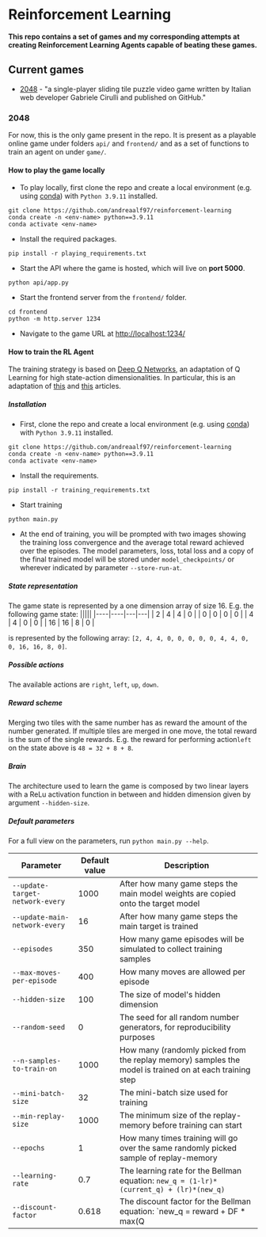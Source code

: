 # Reinforcement Learning

**This repo contains a set of games and my corresponding attempts at creating Reinforcement Learning Agents capable of beating these games.**

## Current games
* [2048](https://en.wikipedia.org/wiki/2048_(video_game)) - "a single-player sliding tile puzzle video game written by Italian web developer Gabriele Cirulli and published on GitHub."

### 2048

For now, this is the only game present in the repo. It is present as a playable online game under folders `api/` and `frontend/` and as a set of functions to train an agent on under `game/`.

#### How to play the game locally
- To play locally, first clone the repo and create a local environment (e.g. using [conda](https://docs.conda.io/en/latest/miniconda.html)) with `Python 3.9.11` installed.
```
git clone https://github.com/andreaalf97/reinforcement-learning
conda create -n <env-name> python==3.9.11
conda activate <env-name>
```
- Install the required packages.
```
pip install -r playing_requirements.txt
```
- Start the API where the game is hosted, which will live on **port 5000**.
```
python api/app.py
```
- Start the frontend server from the `frontend/` folder.
```
cd frontend
python -m http.server 1234
```
- Navigate to the game URL at [http://localhost:1234/](http://localhost:1234/)

#### How to train the RL Agent

The training strategy is based on [Deep Q Networks](https://en.wikipedia.org/wiki/Q-learning#Deep_Q-learning), an adaptation of Q Learning for high state-action dimensionalities.
In particular, this is an adaptation of [this](https://www.tensorflow.org/agents/tutorials/0_intro_rl) and [this](https://towardsdatascience.com/deep-q-learning-tutorial-mindqn-2a4c855abffc) articles.

##### Installation
- First, clone the repo and create a local environment (e.g. using [conda](https://docs.conda.io/en/latest/miniconda.html)) with `Python 3.9.11` installed.
```
git clone https://github.com/andreaalf97/reinforcement-learning
conda create -n <env-name> python==3.9.11
conda activate <env-name>
```
- Install the requirements.
```
pip install -r training_requirements.txt
```
- Start training
```
python main.py
```
- At the end of training, you will be prompted with two images showing the training loss convergence and the average total reward achieved over the episodes. The model parameters, loss, total loss and a copy of the final trained model will be stored under `model_checkpoints/` or wherever indicated by parameter `--store-run-at`.

##### State representation

The game state is represented by a one dimension array of size 16. E.g. the following game state:
|||||
|----|----|---|---|
| 2  | 4  | 4 | 0 |
| 0  | 0  | 0 | 0 |
| 4  | 4  | 0 | 0 |
| 16 | 16 | 8 | 0 |

is represented by the following array:
`[2, 4, 4, 0, 0, 0, 0, 0, 4, 4, 0, 0, 16, 16, 8, 0]`.

##### Possible actions

The available actions are `right`, `left`, `up`, `down`.

##### Reward scheme

Merging two tiles with the same number has as reward the amount of the number generated. If multiple tiles are merged in one move, the total reward is the sum of the single rewards. E.g. the reward for performing action`left` on the state above is `48 = 32 + 8 + 8`.

##### Brain

The architecture used to learn the game is composed by two linear layers with a ReLu activation function in between and hidden dimension given by argument `--hidden-size`.

##### Default parameters
For a full view on the parameters, run `python main.py --help`.

| Parameter | Default value | Description |
|-----------|---------------|-------------|
|`--update-target-network-every`|1000|After how many game steps the main model weights are copied onto the target model|
|`--update-main-network-every`|16|After how many game steps the main target is trained|
|`--episodes`|350|How many game episodes will be simulated to collect training samples|
|`--max-moves-per-episode`|400|How many moves are allowed per episode|
|`--hidden-size`|100|The size of model's hidden dimension|
|`--random-seed`|0|The seed for all random number generators, for reproducibility purposes|
|`--n-samples-to-train-on`|1000|How many (randomly picked from the replay memory) samples the model is trained on at each training step|
|`--mini-batch-size`|32|The mini-batch size used for training|
|`--min-replay-size`|1000|The minimum size of the replay-memory before training can start|
|`--epochs`|1|How many times training will go over the same randomly picked sample of replay-memory|
|`--learning-rate`|0.7|The learning rate for the Bellman equation: `new_q = (1-lr)*(current_q) + (lr)*(new_q)`|
|`--discount-factor`|0.618|The discount factor for the Bellman equation: `new_q = reward + DF * max(Q | a)`|